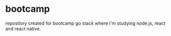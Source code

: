 # bootcamp
repository created for bootcamp go stack where i'm studying node.js, react and react native.
